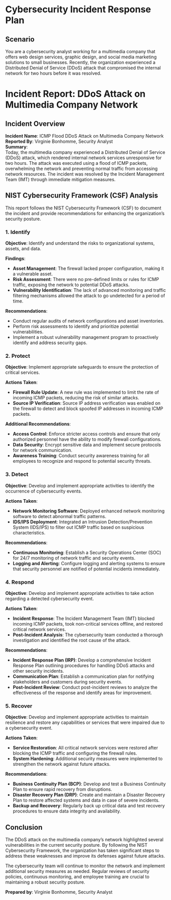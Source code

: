 # Cybersecurity Incident Response Plan

## Scenario

You are a cybersecurity analyst working for a multimedia company that offers web design services, graphic design, and social media marketing solutions to small businesses. Recently, the organization experienced a Distributed Denial of Service (DDoS) attack that compromised the internal network for two hours before it was resolved.

# Incident Report: DDoS Attack on Multimedia Company Network

## Incident Overview

**Incident Name**: ICMP Flood DDoS Attack on Multimedia Company Network    
**Reported By**: Virginie Bonhomme, Security Analyst  
**Summary**:  
Today, the multimedia company experienced a Distributed Denial of Service (DDoS) attack, which rendered internal network services unresponsive for two hours. The attack was executed using a flood of ICMP packets, overwhelming the network and preventing normal traffic from accessing network resources. The incident was resolved by the Incident Management Team (IMT) through immediate mitigation measures.

## NIST Cybersecurity Framework (CSF) Analysis

This report follows the NIST Cybersecurity Framework (CSF) to document the incident and provide recommendations for enhancing the organization’s security posture.

### 1. Identify

**Objective**: Identify and understand the risks to organizational systems, assets, and data.

**Findings**:
- **Asset Management**: The firewall lacked proper configuration, making it a vulnerable asset.
- **Risk Assessment**: There were no pre-defined limits or rules for ICMP traffic, exposing the network to potential DDoS attacks.
- **Vulnerability Identification**: The lack of advanced monitoring and traffic filtering mechanisms allowed the attack to go undetected for a period of time.

**Recommendations**:
- Conduct regular audits of network configurations and asset inventories.
- Perform risk assessments to identify and prioritize potential vulnerabilities.
- Implement a robust vulnerability management program to proactively identify and address security gaps.

### 2. Protect

**Objective**: Implement appropriate safeguards to ensure the protection of critical services.

**Actions Taken**:
- **Firewall Rule Update**: A new rule was implemented to limit the rate of incoming ICMP packets, reducing the risk of similar attacks.
- **Source IP Verification**: Source IP address verification was enabled on the firewall to detect and block spoofed IP addresses in incoming ICMP packets.

**Additional Recommendations**:
- **Access Control**: Enforce stricter access controls and ensure that only authorized personnel have the ability to modify firewall configurations.
- **Data Security**: Encrypt sensitive data and implement secure protocols for network communication.
- **Awareness Training**: Conduct security awareness training for all employees to recognize and respond to potential security threats.

### 3. Detect

**Objective**: Develop and implement appropriate activities to identify the occurrence of cybersecurity events.

**Actions Taken**:
- **Network Monitoring Software**: Deployed enhanced network monitoring software to detect abnormal traffic patterns.
- **IDS/IPS Deployment**: Integrated an Intrusion Detection/Prevention System (IDS/IPS) to filter out ICMP traffic based on suspicious characteristics.

**Recommendations**:
- **Continuous Monitoring**: Establish a Security Operations Center (SOC) for 24/7 monitoring of network traffic and security events.
- **Logging and Alerting**: Configure logging and alerting systems to ensure that security personnel are notified of potential incidents immediately.

### 4. Respond

**Objective**: Develop and implement appropriate activities to take action regarding a detected cybersecurity event.

**Actions Taken**:
- **Incident Response**: The Incident Management Team (IMT) blocked incoming ICMP packets, took non-critical services offline, and restored critical network services.
- **Post-Incident Analysis**: The cybersecurity team conducted a thorough investigation and identified the root cause of the attack.

**Recommendations**:
- **Incident Response Plan (IRP)**: Develop a comprehensive Incident Response Plan outlining procedures for handling DDoS attacks and other security incidents.
- **Communication Plan**: Establish a communication plan for notifying stakeholders and customers during security events.
- **Post-Incident Review**: Conduct post-incident reviews to analyze the effectiveness of the response and identify areas for improvement.

### 5. Recover

**Objective**: Develop and implement appropriate activities to maintain resilience and restore any capabilities or services that were impaired due to a cybersecurity event.

**Actions Taken**:
- **Service Restoration**: All critical network services were restored after blocking the ICMP traffic and configuring the firewall rules.
- **System Hardening**: Additional security measures were implemented to strengthen the network against future attacks.

**Recommendations**:
- **Business Continuity Plan (BCP)**: Develop and test a Business Continuity Plan to ensure rapid recovery from disruptions.
- **Disaster Recovery Plan (DRP)**: Create and maintain a Disaster Recovery Plan to restore affected systems and data in case of severe incidents.
- **Backup and Recovery**: Regularly back up critical data and test recovery procedures to ensure data integrity and availability.

## Conclusion

The DDoS attack on the multimedia company’s network highlighted several vulnerabilities in the current security posture. By following the NIST Cybersecurity Framework, the organization has taken significant steps to address these weaknesses and improve its defenses against future attacks.

The cybersecurity team will continue to monitor the network and implement additional security measures as needed. Regular reviews of security policies, continuous monitoring, and employee training are crucial to maintaining a robust security posture.

**Prepared by**: Virginie Bonhomme, Security Analyst  
